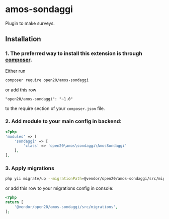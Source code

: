 # amos-sondaggi

Plugin to make surveys.

## Installation

### 1. The preferred way to install this extension is through [composer](http://getcomposer.org/download/).

Either run

```bash
composer require open20/amos-sondaggi
```

or add this row

```
"open20/amos-sondaggi": "~1.0"
```

to the require section of your `composer.json` file.


### 2. Add module to your main config in backend:
	
```php
<?php
'modules' => [
    'sondaggi' => [
        'class' => 'open20\amos\sondaggi\AmosSondaggi'
    ],
],
```


### 3. Apply migrations

```bash
php yii migrate/up --migrationPath=@vendor/open20/amos-sondaggi/src/migrations
```

or add this row to your migrations config in console:

```php
<?php
return [
    '@vendor/open20/amos-sondaggi/src/migrations',
];
```
